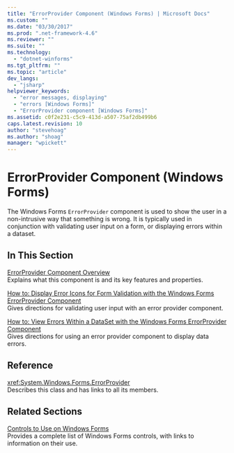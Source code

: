 ```yaml
---
title: "ErrorProvider Component (Windows Forms) | Microsoft Docs"
ms.custom: ""
ms.date: "03/30/2017"
ms.prod: ".net-framework-4.6"
ms.reviewer: ""
ms.suite: ""
ms.technology: 
  - "dotnet-winforms"
ms.tgt_pltfrm: ""
ms.topic: "article"
dev_langs: 
  - "jsharp"
helpviewer_keywords: 
  - "error messages, displaying"
  - "errors [Windows Forms]"
  - "ErrorProvider component [Windows Forms]"
ms.assetid: c0f2e231-c5c9-413d-a507-75af2db499b6
caps.latest.revision: 10
author: "stevehoag"
ms.author: "shoag"
manager: "wpickett"
---
```

# ErrorProvider Component (Windows Forms)
The Windows Forms `ErrorProvider` component is used to show the user in a non-intrusive way that something is wrong. It is typically used in conjunction with validating user input on a form, or displaying errors within a dataset.  
  
## In This Section  
 [ErrorProvider Component Overview](../../../../docs/framework/winforms/controls/errorprovider-component-overview-windows-forms.md)  
 Explains what this component is and its key features and properties.  
  
 [How to: Display Error Icons for Form Validation with the Windows Forms ErrorProvider Component](../../../../docs/framework/winforms/controls/how-to-display-error-icons-for-form-validation-with-the-windows-forms-errorprovider-component.md)  
 Gives directions for validating user input with an error provider component.  
  
 [How to: View Errors Within a DataSet with the Windows Forms ErrorProvider Component](../../../../docs/framework/winforms/controls/how-to-view-errors-within-a-dataset-with-the-windows-forms-errorprovider-component.md)  
 Gives directions for using an error provider component to display data errors.  
  
## Reference  
 <xref:System.Windows.Forms.ErrorProvider>  
 Describes this class and has links to all its members.  
  
## Related Sections  
 [Controls to Use on Windows Forms](../../../../docs/framework/winforms/controls/controls-to-use-on-windows-forms.md)  
 Provides a complete list of Windows Forms controls, with links to information on their use.